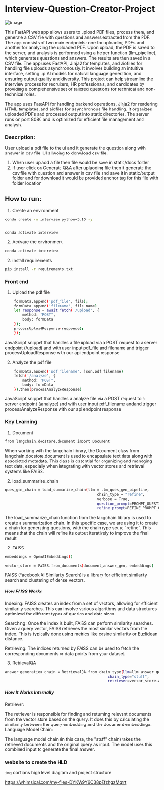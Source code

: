 # Interview-Question-Creator-Project
![image](https://github.com/user-attachments/assets/cdf29b66-c6a0-4490-a86d-12f618c080e1)

This FastAPI web app allows users to upload PDF files, process them, and generate a CSV file with questions and answers extracted from the PDF. The app consists of two main endpoints: one for uploading PDFs and another for analyzing the uploaded PDF. Upon upload, the PDF is saved to the server, and analysis is performed using a helper function (llm_pipeline), which generates questions and answers. The results are then saved in a CSV file. The app uses FastAPI, Jinja2 for templates, and aiofiles for handling file uploads asynchronously. It involves building an intuitive interface, setting up AI models for natural language generation, and ensuring output quality and diversity. This project can help streamline the interview process for recruiters, HR professionals, and candidates by providing a comprehensive set of tailored questions for technical and non-technical roles.

The app uses FastAPI for handling backend operations, Jinja2 for rendering HTML templates, and aiofiles for asynchronous file handling. It organizes uploaded PDFs and processed output into static directories. The server runs on port 8080 and is optimized for efficient file management and analysis.

### Description:

User upload a pdf file to the ui and it generate the question along with answer in csv file. UI allwoing to donwload csv file.

1. When user uplaod a file then file would be save in static/docs folder
2. If user click on Generate Q&A after uplaoding file then it generate the csv file with question and answer in csv file and save it in static/output folder and for download it would be provided anchor tag for this file with folder location


## How to run:

1. Create an environment

```bash
conda create -n interview python=3.10 -y


conda activate interview

```

2. Activate the environment

```bash
conda activate interview
```


2. install requirements

```bash
pip install -r requirements.txt
```

### Front end
1. Upload the pdf file

```bash
    formData.append('pdf_file', file);
    formData.append('filename', file.name)
    let response = await fetch('/upload', {
        method: "POST",
        body: formData                
    });                
    processUploadResponse(response);  
    });
```
JavaScript snippet that handles a file upload via a POST request to a server endpoint (/upload) and with user input pdf_file and filename and trigger processUploadResponse with our api endpoint response

2. Analyze the pdf file

```bash
    formData.append('pdf_filename', json.pdf_filename)
    fetch('/analyze', {
        method: "POST",
        body: formData                
    }).then(processAnalyzeResponse)
```
JavaScript snippet that handles a analyze file via a POST request to a server endpoint (/analyze) and with user input pdf_filename andand trigger processAnalyzeResponse with our api endpoint response


### Key Learning

1. Document 
```bash
from langchain.docstore.document import Document
```
When working with the langchain library, the Document class from langchain.docstore.document is used to encapsulate text data along with associated metadata. This class is essential for organizing and managing text data, especially when integrating with vector stores and retrieval systems like FAISS.

2. load_summarize_chain
```bash
ques_gen_chain = load_summarize_chain(llm = llm_ques_gen_pipeline, 
                                          chain_type = "refine", 
                                          verbose = True, 
                                          question_prompt=PROMPT_QUESTION, 
                                          refine_prompt=REFINE_PROMPT_QUESTION)
```
The load_summarize_chain function from the langchain library is used to create a summarization chain. In this specific case, we are using it to create a chain for generating questions, with the chain type set to "refine". This means that the chain will refine its output iteratively to improve the final result

2. FAISS
```bash
embeddings = OpenAIEmbeddings()

vector_store = FAISS.from_documents(document_answer_gen, embeddings)
```
FAISS (Facebook AI Similarity Search) is a library for efficient similarity search and clustering of dense vectors.

##### How FAISS Works

Indexing: FAISS creates an index from a set of vectors, allowing for efficient similarity searches. This can involve various algorithms and data structures optimized for different types of queries and data sizes.

Searching: Once the index is built, FAISS can perform similarity searches. Given a query vector, FAISS retrieves the most similar vectors from the index. This is typically done using metrics like cosine similarity or Euclidean distance.

Retrieving: The indices returned by FAISS can be used to fetch the corresponding documents or data points from your dataset.


3. RetrievalQA

```bash
answer_generation_chain = RetrievalQA.from_chain_type(llm=llm_answer_gen, 
                                               chain_type="stuff", 
                                               retriever=vector_store.as_retriever())
```
##### How It Works Internally
Retriever:

The retriever is responsible for finding and returning relevant documents from the vector store based on the query.
It does this by calculating the similarity between the query embedding and the document embeddings.
Language Model Chain:

The language model chain (in this case, the "stuff" chain) takes the retrieved documents and the original query as input.
The model uses this combined input to generate the final answer.



### website to create the HLD

```img``` contians high level diagram and project structure

https://whimsical.com/my-files-DYKW9Y6C38pZfzhgzMqfrt
